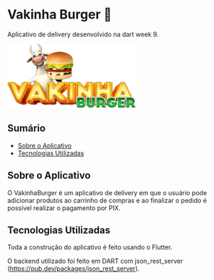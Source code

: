 # Vakinha Burger :hamburger:
Aplicativo de delivery desenvolvido na dart week 9.

![Logo](./dw9_delivery_app/assets/images/logo.png)

## Sumário
 - [Sobre o Aplicativo](#sobre-o-aplicativo)
 - [Tecnologias Utilizadas](#tecnologias-utilizadas)

## Sobre o Aplicativo
O VakinhaBurger é um aplicativo de delivery em que o usuário pode adicionar produtos ao carrinho de compras e ao finalizar o pedido é possível realizar o pagamento por PIX.

## Tecnologias Utilizadas
Toda a construção do aplicativo é feito usando o Flutter.

O backend utilizado foi feito em DART com json_rest_server (https://pub.dev/packages/json_rest_server).
